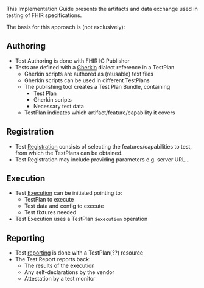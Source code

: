 This Implementation Guide presents the artifacts and data exchange used in testing of FHIR specifications.

The basis for this approach is (not exclusively):


## Authoring
* Test Authoring is done with FHIR IG Publisher
* Tests are defined with a [Gherkin](gherkin.html) dialect reference in a TestPlan
  * Gherkin scripts are authored as (reusable) text files
  * Gherkin scripts can be used in different TestPlans 
  * The publishing tool creates a Test Plan Bundle, containing
    * Test Plan
    * Gherkin scripts
    * Necessary test data 
  * TestPlan indicates which artifact/feature/capability it covers
 

## Registration
* Test [Registration](registration.html) consists of selecting the features/capabilities to test, from which the TestPlans can be obtained.
* Test Registration may include providing parameters e.g. server URL...

## Execution
* Test [Execution](execution.html) can be initiated pointing to:
  * TestPlan to execute
  * Test data and config to execute
  * Test fixtures needed
* Test Execution uses a TestPlan `$execution` operation


## Reporting
* Test [reporting](reporting.html) is done with a TestPlan(??) resource 
* The Test Report reports back:
  * The results of the execution
  * Any self-declarations by the vendor 
  * Attestation by a test monitor
